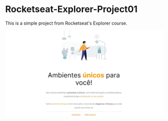 # Rocketseat-Explorer-Project01

This is a simple project from Rocketseat's Explorer course.

<img src='/images/project_demo.JPG'/>
